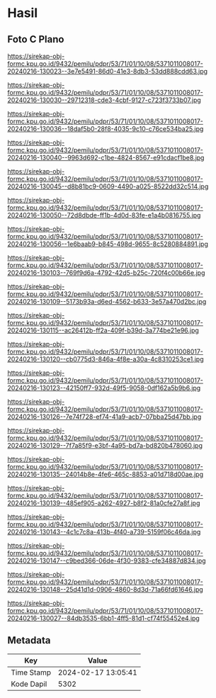 # Hasil

## Foto C Plano

https://sirekap-obj-formc.kpu.go.id/9432/pemilu/pdpr/53/71/01/10/08/5371011008017-20240216-130023--3e7e5491-86d0-41e3-8db3-53dd888cdd63.jpg

https://sirekap-obj-formc.kpu.go.id/9432/pemilu/pdpr/53/71/01/10/08/5371011008017-20240216-130030--29712318-cde3-4cbf-9127-c723f3733b07.jpg

https://sirekap-obj-formc.kpu.go.id/9432/pemilu/pdpr/53/71/01/10/08/5371011008017-20240216-130036--18daf5b0-28f8-4035-9c10-c76ce534ba25.jpg

https://sirekap-obj-formc.kpu.go.id/9432/pemilu/pdpr/53/71/01/10/08/5371011008017-20240216-130040--9963d692-c1be-4824-8567-e91cdacf1be8.jpg

https://sirekap-obj-formc.kpu.go.id/9432/pemilu/pdpr/53/71/01/10/08/5371011008017-20240216-130045--d8b81bc9-0609-4490-a025-8522dd32c514.jpg

https://sirekap-obj-formc.kpu.go.id/9432/pemilu/pdpr/53/71/01/10/08/5371011008017-20240216-130050--72d8dbde-ff1b-4d0d-83fe-e1a4b0816755.jpg

https://sirekap-obj-formc.kpu.go.id/9432/pemilu/pdpr/53/71/01/10/08/5371011008017-20240216-130056--1e6baab9-b845-498d-9655-8c5280884891.jpg

https://sirekap-obj-formc.kpu.go.id/9432/pemilu/pdpr/53/71/01/10/08/5371011008017-20240216-130103--769f9d6a-4792-42d5-b25c-720f4c00b66e.jpg

https://sirekap-obj-formc.kpu.go.id/9432/pemilu/pdpr/53/71/01/10/08/5371011008017-20240216-130109--5173b93a-d6ed-4562-b633-3e57a470d2bc.jpg

https://sirekap-obj-formc.kpu.go.id/9432/pemilu/pdpr/53/71/01/10/08/5371011008017-20240216-130115--ac26412b-ff2a-409f-b39d-3a774be21e96.jpg

https://sirekap-obj-formc.kpu.go.id/9432/pemilu/pdpr/53/71/01/10/08/5371011008017-20240216-130120--cb0775d3-846a-4f8e-a30a-4c8310253ce1.jpg

https://sirekap-obj-formc.kpu.go.id/9432/pemilu/pdpr/53/71/01/10/08/5371011008017-20240216-130123--42150ff7-932d-49f5-9058-0df162a5b9b6.jpg

https://sirekap-obj-formc.kpu.go.id/9432/pemilu/pdpr/53/71/01/10/08/5371011008017-20240216-130126--7e74f728-ef74-41a9-acb7-07bba25d47bb.jpg

https://sirekap-obj-formc.kpu.go.id/9432/pemilu/pdpr/53/71/01/10/08/5371011008017-20240216-130129--7f7a85f9-e3bf-4a95-bd7a-bd820b478060.jpg

https://sirekap-obj-formc.kpu.go.id/9432/pemilu/pdpr/53/71/01/10/08/5371011008017-20240216-130135--24014b8e-4fe6-465c-8853-a01d718d00ae.jpg

https://sirekap-obj-formc.kpu.go.id/9432/pemilu/pdpr/53/71/01/10/08/5371011008017-20240216-130139--485ef905-a262-4927-b8f2-81a0cfe27a8f.jpg

https://sirekap-obj-formc.kpu.go.id/9432/pemilu/pdpr/53/71/01/10/08/5371011008017-20240216-130143--4c1c7c8a-413b-4f40-a739-5159f06c46da.jpg

https://sirekap-obj-formc.kpu.go.id/9432/pemilu/pdpr/53/71/01/10/08/5371011008017-20240216-130147--c9bed366-06de-4f30-9383-cfe34887d834.jpg

https://sirekap-obj-formc.kpu.go.id/9432/pemilu/pdpr/53/71/01/10/08/5371011008017-20240216-130148--25d41d1d-0906-4860-8d3d-71a66fd61646.jpg

https://sirekap-obj-formc.kpu.go.id/9432/pemilu/pdpr/53/71/01/10/08/5371011008017-20240216-130027--84db3535-6bb1-4ff5-81d1-cf74f55452e4.jpg


## Metadata

| Key        | Value               |
| ---------- | ------------------- |
| Time Stamp | 2024-02-17 13:05:41 |
| Kode Dapil | 5302                |



